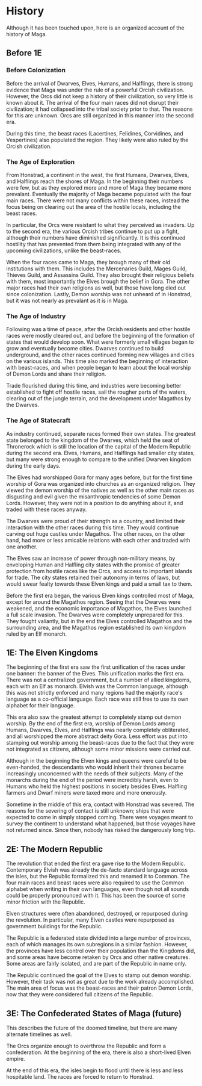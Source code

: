 History
=======
Although it has been touched upon, here is an organized account of the history of Maga.

Before 1E
---------
### Before Colonization

Before the arrival of Dwarves, Elves, Humans, and Halflings, there is strong evidence that Maga was under the rule of a powerful Orcish civilization. However, the Orcs did not keep a history of their civilization, so very little is known about it. The arrival of the four main races did not disrupt their civilization; it had collapsed into the tribal society prior to that. The reasons for this are unknown. Orcs are still organized in this manner into the second era.

During this time, the beast races (Lacertines, Felidines, Corvidines, and Vespertines) also populated the region. They likely were also ruled by the Orcish civilization.

### The Age of Exploration

From Honstrad, a continent in the west, the first Humans, Dwarves, Elves, and Halflings reach the shores of Maga. In the beginning their numbers were few, but as they explored more and more of Maga they became more prevalant. Eventually the majority of Maga became populated with the four main races. There were not many conflicts within these races, instead the focus being on clearing out the area of the hostile locals, including the beast races.

In particular, the Orcs were resistant to what they perceived as invaders. Up to the second era, the various Orcish tribes continue to put up a fight, although their numbers have diminished significantly. It is this continued hostility that has prevented from them being integrated with any of the upcoming civilizations, unlike the beast-races.

When the four races came to Maga, they brough many of their old institutions with them. This includes the Mercenaries Guild, Mages Guild, Thieves Guild, and Assassins Guild. They also brought their religious beliefs with them, most importantly the Elves brough the belief in Gora. The other major races had their own religions as well, but those have long died out since colonization. Lastly, Demon worship was not unheard of in Honstrad, but it was not nearly as prevalant as it is in Maga.

### The Age of Industry

Following was a time of peace, after the Orcish residents and other hostile races were mostly cleared out, and before the beginning of the formation of states that would develop soon. What were formerly small villages began to grow and eventually become cities. Dwarves continued to build underground, and the other races continued forming new villages and cities on the various islands. This time also marked the beginning of interaction with beast-races, and when people began to learn about the local worship of Demon Lords and share their religion.

Trade flourished during this time, and industries were becoming better established to fight off hostile races, sail the rougher parts of the waters, clearing out of the jungle terrain, and the development under Magathos by the Dwarves.

### The Age of Statecraft

As industry continued, separate races formed their own states. The greatest state belonged to the kingdom of the Dwarves, which held the seat of Thronerock which is still the location of the capital of the Modern Republic during the second era. Elves, Humans, and Halflings had smaller city states, but many were strong enough to compare to the unified Dwarven kingdom during the early days.

The Elves had worshipped Gora for many ages before, but for the first time worship of Gora was organized into churches as an organized religion. They viewed the demon worship of the natives as well as the other main races as disgusting and evil given the misanthropic tendencies of some Demon Lords. However, they were not in a position to do anything about it, and traded with these races anyway.

The Dwarves were proud of their strength as a country, and limited their interaction with the other races during this time. They would continue carving out huge castles under Magathos. The other races, on the other hand, had more or less amicable relations with each other and traded with one another.

The Elves saw an increase of power through non-military means, by enveloping Human and Halfling city states with the promise of greater protection from hostile races like the Orcs, and access to important islands for trade. The city states retained their autonomy in terms of laws, but would swear fealty towards these Elven kings and paid a small tax to them.

Before the first era began, the various Elven kings controlled most of Maga, except for around the Magathos region. Seeing that the Dwarves were weakened, and the economic importance of Magathos, the Elves launched a full scale invasion. The Dwarves were completely unprepared for this. They fought valiantly, but in the end the Elves controlled Magathos and the surrounding area, and the Magathos region established its own kingdom ruled by an Elf monarch.

1E: The Elven Kingdoms
----------------------
The beginning of the first era saw the first unification of the races under one banner: the banner of the Elves. This unification marks the first era. There was not a centralized government, but a number of allied kingdoms, each with an Elf as monarch. Elvish was the Common language, although this was not strictly enforced and many regions had the majority race's language as a co-official language. Each race was still free to use its own alphabet for their language.

This era also saw the greatest attempt to completely stamp out demon worship. By the end of the first era, worship of Demon Lords among Humans, Dwarves, Elves, and Halflings was nearly completely obliterated, and all worshipped the more abstract deity Gora. Less effort was put into stamping out worship among the beast-races due to the fact that they were not integrated as citizens, although some minor missions were carried out.

Although in the beginning the Elven kings and queens were careful to be even-handed, the descendants who would inherit their thrones became increasingly unconcerned with the needs of their subjects. Many of the monarchs during the end of the period were incredibly harsh, even to Humans who held the highest positions in society besides Elves. Halfling farmers and Dwarf miners were taxed more and more onerously.

Sometime in the middle of this era, contact with Honstrad was severed. The reasons for the severing of contact is still unknown; ships that were expected to come in simply stopped coming. There were voyages meant to survey the continent to understand what happened, but those voyages have not returned since. Since then, nobody has risked the dangerously long trip.

2E: The Modern Republic
-----------------------
The revolution that ended the first era gave rise to the Modern Republic. Contemporary Elvish was already the de-facto standard language across the isles, but the Republic formalized this and renamed it to Common. The four main races and beast races were also required to use the Common alphabet when writing in their own languages, even though not all sounds could be properly pronounced with it. This has been the source of some minor friction with the Republic.

Elven structures were often abandoned, destroyed, or repurposed during the revolution. In particular, many Elven castles were repurposed as government buildings for the Republic.

The Republic is a federated state divided into a large number of provinces, each of which manages its own subregions in a similar fashion. However, the provinces have less control over their population than the Kingdoms did, and some areas have become retaken by Orcs and other native creatures. Some areas are fairly isolated, and are part of the Republic in name only.

The Republic continued the goal of the Elves to stamp out demon worship. However, their task was not as great due to the work already accomplished. The main area of focus was the beast-races and their patron Demon Lords, now that they were considered full citizens of the Republic.

3E: The Confederated States of Maga (future)
--------------------------------------------
This describes the future of the doomed timeline, but there are many alternate timelines as well.

The Orcs organize enough to overthrow the Republic and form a confederation. At the beginning of the era, there is also a short-lived Elven empire.

At the end of this era, the isles begin to flood until there is less and less hospitable land. The races are forced to return to Honstrad.


